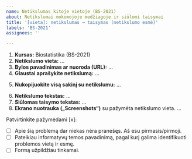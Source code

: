 ```yaml
---
name: Netikslumas kitoje vietoje (BS-2021)
about: Netikslumai mokomojoje medžiagoje ir siūlomi taisymai
title: '[vieta]: netikslumas → taisymas (netikslumo esmė)'
labels: 'BS-2021'
assignees: ''

---
```


<!-- 
Temos pavadinime apibūdinkite netikslumo esmę, kuri kitiems skaitytojams padėtų bent iš dalies identifikuoti netikslumą neatsidarius temos:
1. Parašykite, kur yra netikslumas: kurso svetainėje, „Emokymai“ sistemoje ar skaidrėse, pvz., "Svetainė:";
2. Apibūdinkite netikslumo esmę. Jei galima, tokiu formatu: netikslumas → taisymas;
Pvz.:
„Svetainė: kopppiuteris → kompiuteris“
„Skaidrės: praleistas žodis "tačiau"“
 -->
1. **Kursas:** Biostatistika (BS-2021)
2. **Netikslumo vieta:** ...
3. **Bylos pavadinimas ar nuoroda (URL):** ...
4. **Glaustai aprašykite netikslumą:**  ...
<!-- 4: Loginė klaida, fakto klaida, skaičiavimo klaida, rašybos klaida, skyrybos klaida, nesuderinti linksniai ar pan.--> 
5. **Nukopijuokite visą sakinį su netikslumu:** ...
<!-- 5: NEREIKIA, jei yra kokybiška ekrano nuotrauka su pažymėta netikslumo vieta. -->
<!-- Naudojamas greitai paieškai dokumente -->
6. **Netikslumo tekstas:** ...
7. **Siūlomas taisymo tekstas:** ...
8. **Ekrano nuotrauka („Screenshots“)** su pažymėta netikslumo vieta.
...


<!-- --------------------------------------- -->
Patvirtinkite pažymėdami [x]:

- [ ] Apie šią problemą dar niekas nėra pranešęs. Aš esu pirmasis/pirmoji.
- [ ] Pateikiau informatyvų temos pavadinimą, pagal kurį galima identifikuoti problemos vietą ir esmę.
- [ ] Formą užpildžiau tinkamai.
